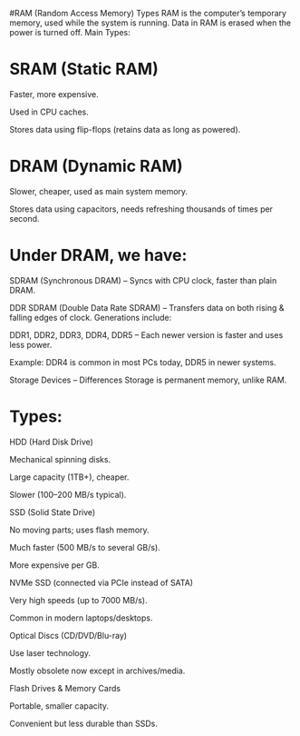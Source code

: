 
#RAM (Random Access Memory) Types
RAM is the computer’s temporary memory, used while the system is running. Data in RAM is erased when the power is turned off.
Main Types:
 # SRAM (Static RAM)


Faster, more expensive.


Used in CPU caches.


Stores data using flip-flops (retains data as long as powered).


# DRAM (Dynamic RAM)


Slower, cheaper, used as main system memory.


Stores data using capacitors, needs refreshing thousands of times per second.


# Under DRAM, we have:


SDRAM (Synchronous DRAM) – Syncs with CPU clock, faster than plain DRAM.


DDR SDRAM (Double Data Rate SDRAM) – Transfers data on both rising & falling edges of clock. Generations include:


DDR1, DDR2, DDR3, DDR4, DDR5 – Each newer version is faster and uses less power.


Example: DDR4 is common in most PCs today, DDR5 in newer systems.



Storage Devices – Differences
Storage is permanent memory, unlike RAM.

# Types:
HDD (Hard Disk Drive)


Mechanical spinning disks.


Large capacity (1TB+), cheaper.


Slower (100–200 MB/s typical).


SSD (Solid State Drive)


No moving parts; uses flash memory.


Much faster (500 MB/s to several GB/s).


More expensive per GB.


NVMe SSD (connected via PCIe instead of SATA)


Very high speeds (up to 7000 MB/s).


Common in modern laptops/desktops.


Optical Discs (CD/DVD/Blu-ray)


Use laser technology.


Mostly obsolete now except in archives/media.


Flash Drives & Memory Cards


Portable, smaller capacity.


Convenient but less durable than SSDs.


